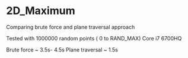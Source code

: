 # 2D_Maximum
Comparing  brute force and plane traversal approach

Tested with 1000000 random points ( 0 to RAND_MAX)
Core i7 6700HQ

Brute force ~ 3.5s- 4.5s
Plane traversal ~ 1.5s

